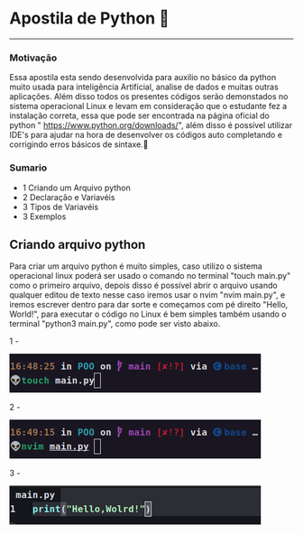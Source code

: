 # Apostila de Python 🐍

-----------------------------------------------------------------------

### Motivação

Essa apostila esta sendo desenvolvida para auxilio no básico da python muito usada para inteligência Artificial, analise de dados e muitas outras aplicações. Além disso todos os presentes códigos serão demonstados no sistema operacional Linux e levam em consideração que o estudante fez a instalação correta, essa que pode ser encontrada na página oficial do python " https://www.python.org/downloads/", além disso é possível utilizar IDE's para ajudar na hora de desenvolver os códigos auto completando e corrigindo erros básicos de sintaxe.

### Sumario

- 1     Criando um Arquivo python
- 2     Declaração e Variavéis 
- 3     Tipos de Variavéis 
- 3     Exemplos

## Criando arquivo python

Para criar um arquivo python é muito simples, caso utilizo o sistema operacional linux poderá ser usado o comando no terminal "touch main.py" como o primeiro arquivo, depois disso é possível abrir o arquivo usando qualquer editou de texto nesse caso iremos usar o nvim "nvim main.py", e iremos escrever dentro para dar sorte e começamos com pé direito "Hello, World!", para executar o código no Linux é bem simples também usando o terminal "python3 main.py", como pode ser visto abaixo.

1 - 

![imagem 1](./img/1.png)

2 - 

![imagem 2](./img/2.png)

3 - 

![imagem 3](./img/3.png)


